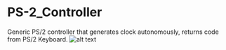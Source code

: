 # PS-2_Controller

Generic PS/2 controller that generates clock autonomously, returns code from PS/2 Keyboard. 
![alt text](https://raw.githubusercontent.com/ChrisArreFall/PS-2_Controller/blob/master/diagrama%20clk%20keyboard.jpg)
